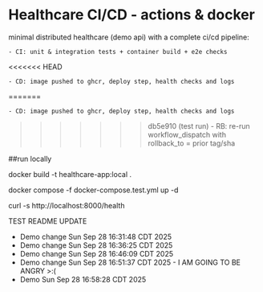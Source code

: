 # Healthcare CI/CD - actions & docker

minimal distributed healthcare (demo api) with a complete ci/cd pipeline:

    - CI: unit & integration tests + container build + e2e checks
<<<<<<< HEAD
    
    - CD: image pushed to ghcr, deploy step, health checks and logs
    
=======

    - CD: image pushed to ghcr, deploy step, health checks and logs

>>>>>>> db5e910 (test run)
    - RB: re-run workflow_dispatch with rollback_to = prior tag/sha

##run locally

docker build -t healthcare-app:local .

docker compose -f docker-compose.test.yml up -d

curl -s http://localhost:8000/health

TEST README UPDATE
- Demo change Sun Sep 28 16:31:48 CDT 2025
- Demo change Sun Sep 28 16:36:25 CDT 2025
- Demo change Sun Sep 28 16:46:09 CDT 2025
- Demo change Sun Sep 28 16:51:37 CDT 2025 - I AM GOING TO BE ANGRY >:(
- Demo Sun Sep 28 16:58:28 CDT 2025
